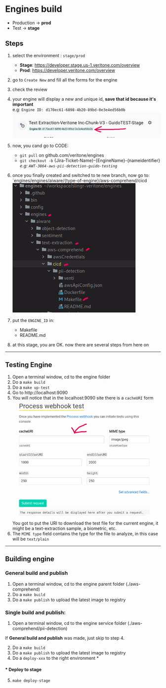 # Engines build

* Production -> **prod**
* Test -> **stage**

## Steps
1. select the environment : `stage/prod` 
    - **Stage**: https://developer.stage.us-1.veritone.com/overview
    - **Prod**: https://developer.veritone.com/overview

2. go to `Create New` and fill all the forms for the engine

3. check the review 

4. your engine will display a new and unique id, **save that id because it's important**\
e.g: `Engine ID: d170ec61-6898-4b20-89bd-0e3e4ed56b0b`
![](2022-04-25-10-47-10.png)

5. now, you cand go to CODE: 
    - `git pull` on github.com/veritone/engines
    - `git checkout -b` {Jira-Ticket-Name}-{EngineName}-{nameidentifier} \
    *e.g: `AWT-3864-aws-pii-detection-guido-testing`*

6. once you finally created and switched to te new branch, now go to:
`engines/engines/aiware/{type-of-engine}/aws-comprehend/cicd \
![](2022-04-25-11-00-53.png)

7. put the `ENGINE_ID` in:
    - Makefile
    - README.md

8. at this stage, you are OK. now there are several steps from here on

---

## Testing Engine

1. Open a terminal window, cd to the engine folder
2. Do a `make build`
3. Do a `make up-test`
4. Go to http://localhost:9090
5. You will notice that in the localhost:9090 site there is a `cacheURI` form
![](2022-04-25-11-42-32.png) \
You got to put the URI to download the test file for the current engine, it might be
a text-extraction sample, a biometric, etc.
6. The `MIME type` field contains the type for the file to analyze, in this case will be `text/plain`

---

## Building engine

### General build and publish
1. Open a terminal window, cd to the engine parent folder (./aws-comprehend)
2. Do a `make build`
3. Do a `make publish` to upload the latest image to registry

### Single build and publish:
1. Open a terminal window, cd to the engine service folder (./aws-comprehend/pii-detection)

If **General build and publish** was made, just skip to step 4.

2. Do a `make build`
3. Do a `make publish` to upload the latest image to registry
4. Do a `deploy-xxx` to the right environment *

#### * Deploy to stage
5. `make deploy-stage`
